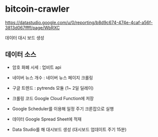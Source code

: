 # bitcoin-crawler
https://datastudio.google.com/u/0/reporting/b8d9c674-474e-4caf-a56f-3813d067ffff/page/WbRXC

데이터 대시 보드 생성

## 데이터 소스
- 암호 화폐 시세 : 업비트 api
- 네이버 뉴스 개수 : 네이버 뉴스 페이지 크롤링
- 구글 트렌드 : pytrends 모듈 (1~ 2일 딜레이)

- 크롤링 코드 Google Cloud Function에 저장 
- Google Scheduler를 이용해 일정 주기 크론잡으로 실행
- 데이터 Google Spread Sheet에 적재
- Data Studio를 해 대시보드 생성 (대시보드 업데이트 주기 15분)
